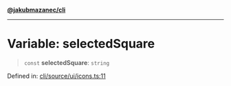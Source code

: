 [**@jakubmazanec/cli**](../../../README.md)

---

# Variable: selectedSquare

> `const` **selectedSquare**: `string`

Defined in:
[cli/source/ui/icons.ts:11](https://github.com/jakubmazanec/tools/blob/f779e75b9ef98389e12e52575295bd1ef364daca/packages/cli/source/ui/icons.ts#L11)
